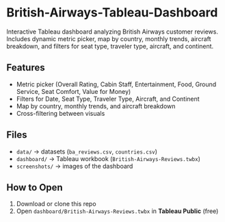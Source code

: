 # British-Airways-Tableau-Dashboard
Interactive Tableau dashboard analyzing British Airways customer reviews. Includes dynamic metric picker, map by country, monthly trends, aircraft breakdown, and filters for seat type, traveler type, aircraft, and continent.

## Features
- Metric picker (Overall Rating, Cabin Staff, Entertainment, Food, Ground Service, Seat Comfort, Value for Money)
- Filters for Date, Seat Type, Traveler Type, Aircraft, and Continent
- Map by country, monthly trends, and aircraft breakdown
- Cross-filtering between visuals

## Files
- `data/` → datasets (`ba_reviews.csv`, `countries.csv`)
- `dashboard/` → Tableau workbook (`British-Airways-Reviews.twbx`)
- `screenshots/` → images of the dashboard

## How to Open
1. Download or clone this repo  
2. Open `dashboard/British-Airways-Reviews.twbx` in **Tableau Public** (free)  
